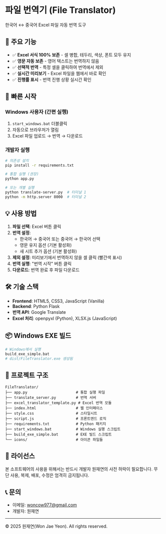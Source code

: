 # 파일 번역기 (File Translator)

한국어 ↔ 중국어 Excel 파일 자동 번역 도구

## 🌟 주요 기능

- ✅ **Excel 서식 100% 보존** - 셀 병합, 테두리, 색상, 폰트 모두 유지
- ✅ **영문 자동 보존** - 영어 텍스트는 번역하지 않음
- ✅ **선택적 번역** - 특정 셀을 클릭하여 번역에서 제외
- ✅ **실시간 미리보기** - Excel 파일을 웹에서 바로 확인
- ✅ **진행률 표시** - 번역 진행 상황 실시간 확인

## 🚀 빠른 시작

### Windows 사용자 (간편 실행)

1. `start_windows.bat` 더블클릭
2. 자동으로 브라우저가 열림
3. Excel 파일 업로드 → 번역 → 다운로드

### 개발자 실행

```bash
# 의존성 설치
pip install -r requirements.txt

# 통합 실행 (권장)
python app.py

# 또는 개별 실행
python translate-server.py  # 터미널 1
python -m http.server 8000  # 터미널 2
```

## 💡 사용 방법

1. **파일 선택**: Excel 버튼 클릭
2. **번역 설정**: 
   - 한국어 → 중국어 또는 중국어 → 한국어 선택
   - 영문 유지 옵션 (기본 활성화)
   - 새 시트 추가 옵션 (기본 활성화)
3. **제외 설정**: 미리보기에서 번역하지 않을 셀 클릭 (빨간색 표시)
4. **번역 실행**: "번역 시작" 버튼 클릭
5. **다운로드**: 번역 완료 후 파일 다운로드

## 🛠 기술 스택

- **Frontend**: HTML5, CSS3, JavaScript (Vanilla)
- **Backend**: Python Flask
- **번역 API**: Google Translate
- **Excel 처리**: openpyxl (Python), XLSX.js (JavaScript)

## 📦 Windows EXE 빌드

```bash
# Windows에서 실행
build_exe_simple.bat
# dist/FileTranslator.exe 생성됨
```

## 📂 프로젝트 구조

```
FileTranslator/
├── app.py                      # 통합 실행 파일
├── translate_server.py         # 번역 서버
├── excel_translator_template.py # Excel 번역 모듈
├── index.html                  # 웹 인터페이스
├── style.css                   # 스타일시트
├── script.js                   # 프론트엔드 로직
├── requirements.txt            # Python 패키지
├── start_windows.bat           # Windows 실행 스크립트
├── build_exe_simple.bat        # EXE 빌드 스크립트
└── icons/                      # 아이콘 파일들
```

## 📝 라이선스

본 소프트웨어의 사용을 위해서는 반드시 개발자 원재연의 사전 허락이 필요합니다.
무단 사용, 복제, 배포, 수정은 엄격히 금지됩니다.

## 📞 문의

- 이메일: woncow977@gmail.com
- 개발자: 원재연

---
© 2025 원재연(Won Jae Yeon). All rights reserved.